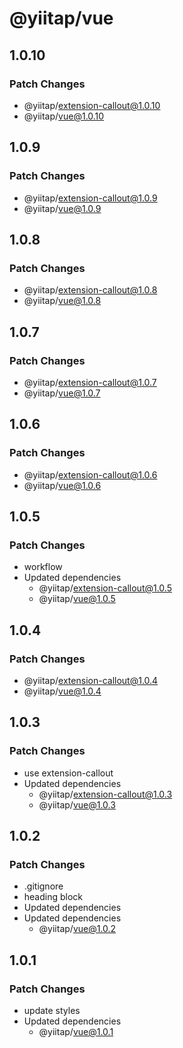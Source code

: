 # @yiitap/vue

## 1.0.10

### Patch Changes

- @yiitap/extension-callout@1.0.10
- @yiitap/vue@1.0.10

## 1.0.9

### Patch Changes

- @yiitap/extension-callout@1.0.9
- @yiitap/vue@1.0.9

## 1.0.8

### Patch Changes

- @yiitap/extension-callout@1.0.8
- @yiitap/vue@1.0.8

## 1.0.7

### Patch Changes

- @yiitap/extension-callout@1.0.7
- @yiitap/vue@1.0.7

## 1.0.6

### Patch Changes

- @yiitap/extension-callout@1.0.6
- @yiitap/vue@1.0.6

## 1.0.5

### Patch Changes

- workflow
- Updated dependencies
  - @yiitap/extension-callout@1.0.5
  - @yiitap/vue@1.0.5

## 1.0.4

### Patch Changes

- @yiitap/extension-callout@1.0.4
- @yiitap/vue@1.0.4

## 1.0.3

### Patch Changes

- use extension-callout
- Updated dependencies
  - @yiitap/extension-callout@1.0.3
  - @yiitap/vue@1.0.3

## 1.0.2

### Patch Changes

- .gitignore
- heading block
- Updated dependencies
- Updated dependencies
  - @yiitap/vue@1.0.2

## 1.0.1

### Patch Changes

- update styles
- Updated dependencies
  - @yiitap/vue@1.0.1
